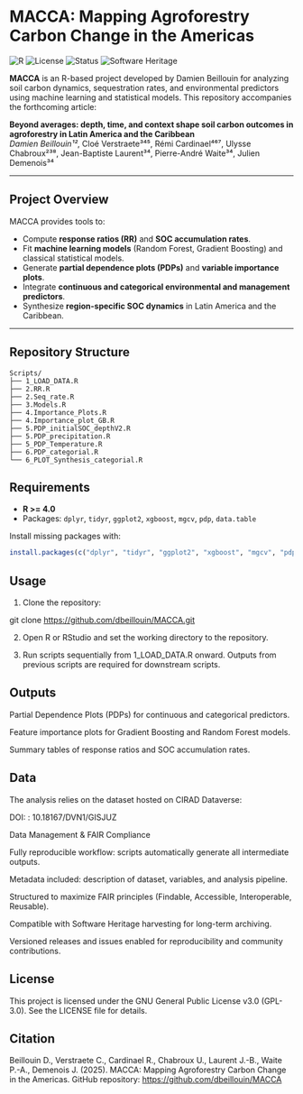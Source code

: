 # MACCA: Mapping Agroforestry Carbon Change in the Americas

![R](https://img.shields.io/badge/R-%3E%3D4.0-blue)
![License](https://img.shields.io/badge/license-GPL--3.0-lightgrey)
![Status](https://img.shields.io/badge/status-Development-orange)
![Software Heritage](https://img.shields.io/badge/Software%20Heritage-SWH-lightgrey)

**MACCA** is an R-based project developed by Damien Beillouin for analyzing soil carbon dynamics, sequestration rates, and environmental predictors using machine learning and statistical models. This repository accompanies the forthcoming article:

**Beyond averages: depth, time, and context shape soil carbon outcomes in agroforestry in Latin America and the Caribbean**  
*Damien Beillouin¹²*, Cloé Verstraete³⁴⁵, Rémi Cardinael⁴⁶⁷, Ulysse Chabroux²³⁸, Jean-Baptiste Laurent³⁴, Pierre-André Waite³⁴, Julien Demenois³⁴

---

## Project Overview

MACCA provides tools to:

- Compute **response ratios (RR)** and **SOC accumulation rates**.  
- Fit **machine learning models** (Random Forest, Gradient Boosting) and classical statistical models.  
- Generate **partial dependence plots (PDPs)** and **variable importance plots**.  
- Integrate **continuous and categorical environmental and management predictors**.  
- Synthesize **region-specific SOC dynamics** in Latin America and the Caribbean.

---

## Repository Structure

```
Scripts/
├── 1_LOAD_DATA.R
├── 2.RR.R
├── 2.Seq_rate.R
├── 3.Models.R
├── 4.Importance_Plots.R
├── 4.Importance_plot_GB.R
├── 5.PDP_initialSOC_depthV2.R
├── 5.PDP_precipitation.R
├── 5_PDP_Temperature.R
├── 6.PDP_categorial.R
└── 6_PLOT_Synthesis_categorial.R
```

## Requirements

- **R >= 4.0**  
- Packages: `dplyr`, `tidyr`, `ggplot2`, `xgboost`, `mgcv`, `pdp`, `data.table`  

Install missing packages with:

```r
install.packages(c("dplyr", "tidyr", "ggplot2", "xgboost", "mgcv", "pdp", "data.table"))
```

## Usage

1. Clone the repository:

git clone https://github.com/dbeillouin/MACCA.git


2. Open R or RStudio and set the working directory to the repository.

3. Run scripts sequentially from 1_LOAD_DATA.R onward. Outputs from previous scripts are required for downstream scripts.


## Outputs

Partial Dependence Plots (PDPs) for continuous and categorical predictors.

Feature importance plots for Gradient Boosting and Random Forest models.

Summary tables of response ratios and SOC accumulation rates.


## Data

The analysis relies on the dataset hosted on CIRAD Dataverse:

DOI: : 10.18167/DVN1/GISJUZ


Data Management & FAIR Compliance

Fully reproducible workflow: scripts automatically generate all intermediate outputs.

Metadata included: description of dataset, variables, and analysis pipeline.

Structured to maximize FAIR principles (Findable, Accessible, Interoperable, Reusable).

Compatible with Software Heritage harvesting for long-term archiving.

Versioned releases and issues enabled for reproducibility and community contributions.

## License

This project is licensed under the GNU General Public License v3.0 (GPL-3.0). See the LICENSE file for details.


## Citation

Beillouin D., Verstraete C., Cardinael R., Chabroux U., Laurent J.-B., Waite P.-A., Demenois J. (2025). MACCA: Mapping Agroforestry Carbon Change in the Americas. GitHub repository: https://github.com/dbeillouin/MACCA